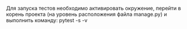 Для запуска тестов необходимо активировать окружение, перейти в корень проекта (на уровень расположения файла manage.py) и выполнить команду:
pytest -s -v